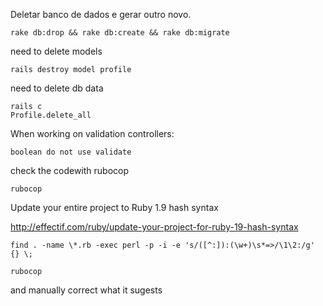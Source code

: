 Deletar banco de dados e gerar outro novo.

    rake db:drop && rake db:create && rake db:migrate

need to delete models

    rails destroy model profile
    
need to delete db data

    rails c
    Profile.delete_all

When working on validation controllers:

    boolean do not use validate

check the codewith rubocop 

    rubocop

Update your entire project to Ruby 1.9 hash syntax

http://effectif.com/ruby/update-your-project-for-ruby-19-hash-syntax

    find . -name \*.rb -exec perl -p -i -e 's/([^:]):(\w+)\s*=>/\1\2:/g' {} \;

    rubocop
    
and manually correct what it sugests